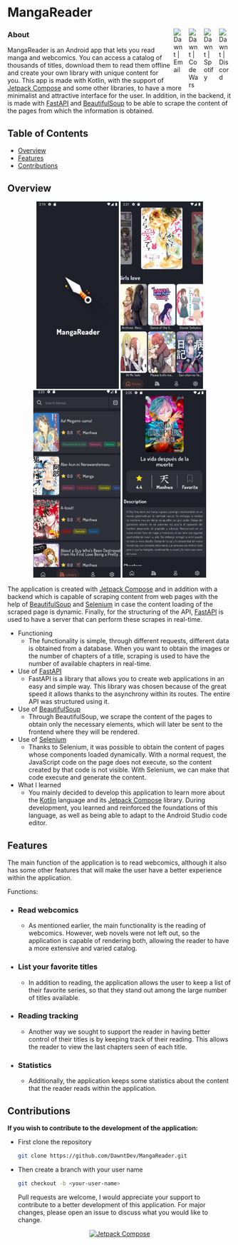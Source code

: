 <h1>MangaReader</h1>
<p>
 <a href="https://discord.gg/mexicodev">
     <img alt="Dawnt | Discord" width="24px" align="right" raw=true HSPACE="5" src="https://discord.com/assets/847541504914fd33810e70a0ea73177e.ico"></a>
 <a href="https://open.spotify.com/playlist/6eDl0FX1pNcaFXgYIBOobX?si=aewrQ2nJTuSgkMSip3d8-Q&utm_source=copy-link">
     <img alt="Dawnt | Spotify" width="24px" align="right" raw=true HSPACE="5" src="https://open.spotifycdn.com/cdn/images/favicon.5cb2bd30.ico"></a>
 <a href="https://www.codewars.com/users/Dawnt">
    <img alt="Dawnt | CodeWars" width="24px" align="right" raw=true HSPACE="5" src="https://www.codewars.com/packs/assets/logo.61192cf7.svg"></a>
 <a href="mailto:jmanuelhv9@gmail.com">
    <img alt="Dawnt | Email" width="24px" align="right" raw=true HSPACE="5" src="https://ssl.gstatic.com/ui/v1/icons/mail/rfr/gmail.ico"></a>
</p>

<h3>About</h3>

MangaReader is an Android app that lets you read manga and webcomics. You can access a catalog of thousands of titles, download them to read them offline and create your own library with unique content for you.
This app is made with Kotlin, with the support of [Jetpack Compose](https://developer.android.com/jetpack?hl=es-419) and some other libraries, to have a more minimalist and attractive interface for the user. In addition, in the backend, it is made with [FastAPI](https://fastapi.tiangolo.com/) and [BeautifulSoup](https://www.crummy.com/software/BeautifulSoup/) to be able to scrape the content of the pages from which the information is obtained.


<!-- TABLE OF CONTENTS -->

## Table of Contents

-   [Overview](#overview)
-   [Features](#features)
-   [Contributions](#contributions)

<!-- OVERVIEW -->

## Overview

<div align="center">
    <img src="https://raw.githubusercontent.com/DawntDev/MangaReader/master/readme-assets/splash-screen.png" height="420px" raw=false>
    <img src="https://raw.githubusercontent.com/DawntDev/MangaReader/master/readme-assets/main-screen.png" height="420px" raw=false>
    <img src="https://raw.githubusercontent.com/DawntDev/MangaReader/master/readme-assets/search-screen.png" height="420px" raw=false>
    <img src="https://raw.githubusercontent.com/DawntDev/MangaReader/master/readme-assets/chapter-screen.png" height="420px" raw=false>
</div>

The application is created with [Jetpack Compose](https://developer.android.com/jetpack) and in addition with a backend which is capable of scraping content from web pages with the help of [BeautifulSoup](https://www.crummy.com/software/BeautifulSoup/) and [Selenium](https://www.selenium.dev/) in case the content loading of the scraped page is dynamic. Finally, for the structuring of the API, [FastAPI](https://fastapi.tiangolo.com/) is used to have a server that can perform these scrapes in real-time.

-   Functioning
    -   The functionality is simple, through different requests, different data is obtained from a database. When you want to obtain the images or the number of chapters of a title, scraping is used to have the number of available chapters in real-time.
-   Use of [FastAPI](https://fastapi.tiangolo.com/)
    -   FastAPI is a library that allows you to create web applications in an easy and simple way. This library was chosen because of the great speed it allows thanks to the asynchrony within its routes. The entire API was structured using it.
-   Use of [BeautifulSoup](https://www.crummy.com/software/BeautifulSoup/)
    -   Through BeautifulSoup, we scrape the content of the pages to obtain only the necessary elements, which will later be sent to the frontend where they will be rendered.
-   Use of [Selenium](https://www.selenium.dev/)
    -   Thanks to Selenium, it was possible to obtain the content of pages whose components loaded dynamically. With a normal request, the JavaScript code on the page does not execute, so the content created by that code is not visible. With Selenium, we can make that code execute and generate the content.
-   What I learned
    -   You mainly decided to develop this application to learn more about the [Kotlin](https://kotlinlang.org/) language and its [Jetpack Compose](https://developer.android.com/jetpack) library. During development, you learned and reinforced the foundations of this language, as well as being able to adapt to the Android Studio code editor.

## Features

The main function of the application is to read webcomics, although it also has some other features that will make the user have a better experience within the application.

Functions:
-   ### Read webcomics
    -   As mentioned earlier, the main functionality is the reading of webcomics. However, web novels were not left out, so the application is capable of rendering both, allowing the reader to have a more extensive and varied catalog.

-   ### List your favorite titles
    -   In addition to reading, the application allows the user to keep a list of their favorite series, so that they stand out among the large number of titles available.
-   ### Reading tracking
    -   Another way we sought to support the reader in having better control of their titles is by keeping track of their reading. This allows the reader to view the last chapters seen of each title.
-   ### Statistics
    -   Additionally, the application keeps some statistics about the content that the reader reads within the application.

## Contributions

**If you wish to contribute to the development of the application:**

-   First clone the repository
    ```bash
    git clone https://github.com/DawntDev/MangaReader.git
    ```
-   Then create a branch with your user name
    ```bash
    git checkout -b <your-user-name>
    ```
    
    Pull requests are welcome, I would appreciate your support to contribute to a better development of this application. For major changes, please open an issue to discuss what you would like to change.


<div align="center">

[![Jetpack Compose](https://img.shields.io/badge/Made%20with%20Jetpack%20Compose-61DAFB.svg?style=for-the-badge&color=4285F4&logo=jetpackcompose&logoColor=fff)](https://developer.android.com/jetpack)

</div>
